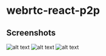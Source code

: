 # webrtc-react-p2p

## Screenshots

![alt text](https://snag.gy/etl1aM.jpg "Welcome screen")
![alt text](https://snag.gy/3AiYEL.jpg "Game setup")
![alt text](https://snag.gy/5EnLi8.jpg "Game intro screen")
